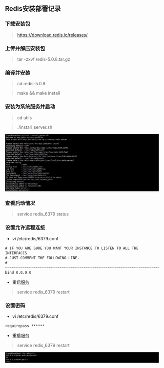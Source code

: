 ## Redis安装部署记录

### 下载安装包

> https://download.redis.io/releases/

### 上传并解压安装包

> tar -zxvf redis-5.0.8.tar.gz

### 编译并安装

> cd redis-5.0.8

> make && make install

### 安装为系统服务并启动

> cd utils

> ./install_server.sh

![](assets/Redis安装部署记录/2191564-20220418170701550-1213362299.jpg)



### 查看启动情况

> service redis_6379 status

### 设置允许远程连接

- vi /etc/redis/6379.conf

```
# IF YOU ARE SURE YOU WANT YOUR INSTANCE TO LISTEN TO ALL THE INTERFACES
# JUST COMMENT THE FOLLOWING LINE.
# ~~~~~~~~~~~~~~~~~~~~~~~~~~~~~~~~~~~~~~~~~~~~~~~~~~~~~~~~~~~~~~~~~~~~~~~~
bind 0.0.0.0
```

- 重启服务

> service redis_6379 restart

### 设置密码

- vi /etc/redis/6379.conf

```
requirepass ******
```

- 重启服务

> service redis_6379 restart

![](assets/Redis安装部署记录/2191564-20220418170711016-590579136.jpg)